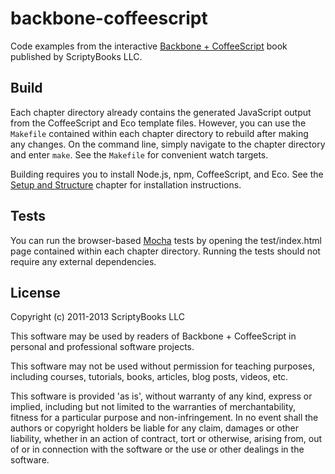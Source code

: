 backbone-coffeescript
===================================

Code examples from the interactive [Backbone + CoffeeScript](http://www.scriptybooks.com/books/backbone-coffeescript) book published by ScriptyBooks LLC.

## Build

Each chapter directory already contains the generated JavaScript output from the CoffeeScript and Eco template files. However, you can use the `Makefile` contained within each chapter directory to rebuild after making any changes. On the command line, simply navigate to the chapter directory and enter `make`. See the `Makefile` for convenient watch targets.

Building requires you to install Node.js, npm, CoffeeScript, and Eco. See the [Setup and Structure](http://www.scriptybooks.com/books/backbone-coffeescript/chapters/application-structure) chapter for installation instructions.

## Tests

You can run the browser-based [Mocha]() tests by opening the test/index.html page contained within each chapter directory. Running the tests should not require any external dependencies.

## License

Copyright (c) 2011-2013 ScriptyBooks LLC

This software may be used by readers of Backbone + CoffeeScript in personal and professional software projects.

This software may not be used without permission for teaching purposes, including courses, tutorials,
books, articles, blog posts, videos, etc.

This software is provided 'as is', without warranty of any kind, express or implied, including but not
limited to the warranties of merchantability, fitness for a particular purpose and non-infringement.
In no event shall the authors or copyright holders be liable for any claim, damages or other liability,
whether in an action of contract, tort or otherwise, arising from, out of or in connection with the
software or the use or other dealings in the software.

